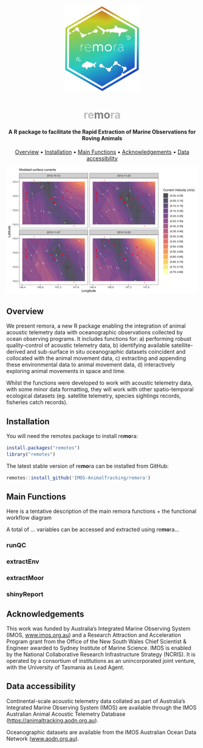<p align="center">
  <img src="vignettes/images/remora_hex_logo.png" width="200">
</p>
<h1 align="center"><span style="color:#BEBEBE">re</span><span style="color:#808080"><b>mo</b></span><span style="color:#BEBEBE">ra</span></h1>
<h4 align="center">A R package to facilitate the Rapid Extraction of Marine Observations for Roving Animals</h4>

<p align="center">
  <a href="#overview">Overview</a> •
  <a href="#installation">Installation</a> •
  <a href="#main-functions">Main Functions</a> •
  <a href="#acknowledgements">Acknowledgements</a> •
  <a href="#data-accessibility">Data accessibility</a>
</p>

![](vignettes/images/env_extract_plot6.png)

## Overview
We present remora, a new R package enabling the integration of animal acoustic telemetry data with oceanographic observations collected by ocean observing programs. It includes functions for:
a) performing robust quality-control of acoustic telemetry data, 
b) identifying available satellite-derived and sub-surface in situ oceanographic datasets coincident and collocated with the animal movement data, 
c) extracting and appending these environmental data to animal movement data, 
d) interactively exploring animal movements in space and time.

Whilst the functions were developed to work with acoustic telemetry data, with some minor data formatting, they will work with other spatio-temporal ecological datasets (eg. satellite telemetry, species sightings records, fisheries catch records).

## Installation
You will need the remotes package to install re**mo**ra:

```r
install.packages("remotes")
library("remotes")     
```
The latest stable version of re**mo**ra can be installed from GitHub:

```r
remotes::install_github('IMOS-AnimalTracking/remora')
```

## Main Functions
Here is a tentative description of the main remora functions + the functional workflow diagram

A total of ... variables can be accessed and extracted using re**mo**ra...

### runQC
### extractEnv
### extractMoor
### shinyReport

## Acknowledgements
This work was funded by Australia’s Integrated Marine Observing System (IMOS, www.imos.org.au) and a Research Attraction and Acceleration Program grant from the Office of the New South Wales Chief Scientist & Engineer awarded to Sydney Institute of Marine Science. IMOS is enabled by the National Collaborative Research Infrastructure Strategy (NCRIS). It is operated by a consortium of institutions as an unincorporated joint venture, with the University of Tasmania as Lead Agent. 

## Data accessibility
Continental-scale acoustic telemetry data collated as part of Australia’s Integrated Marine Observing System (IMOS) are available through the IMOS Australian Animal Acoustic Telemetry Database (https://animaltracking.aodn.org.au). 



Oceanographic datasets are available from the IMOS Australian Ocean Data Network (www.aodn.org.au).

